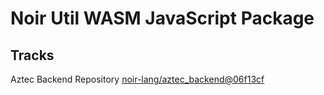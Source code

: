 # Noir Util WASM JavaScript Package

## Tracks

Aztec Backend Repository [noir-lang/aztec_backend@06f13cf](https://github.com/noir-lang/aztec_backend/tree/06f13cfdbf3dad6b99316576a0b205999fb00eb9)
